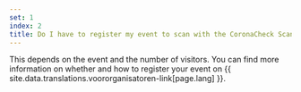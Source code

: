 ```yaml
---
set: 1
index: 2
title: Do I have to register my event to scan with the CoronaCheck Scanner app?
---
```

This depends on the event and the number of visitors. You can find more information on whether and how to register your event on {{ site.data.translations.voororganisatoren-link[page.lang] }}.  
